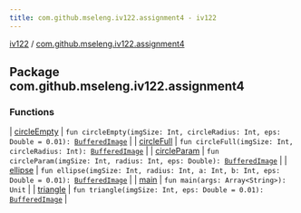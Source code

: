 ```yaml
---
title: com.github.mseleng.iv122.assignment4 - iv122
---
```


[iv122](../index.md) / [com.github.mseleng.iv122.assignment4](.)

## Package com.github.mseleng.iv122.assignment4

### Functions

| [circleEmpty](circle-empty.md) | `fun circleEmpty(imgSize: Int, circleRadius: Int, eps: Double = 0.01): `[`BufferedImage`](http://docs.oracle.com/javase/6/docs/api/java/awt/image/BufferedImage.html) |
| [circleFull](circle-full.md) | `fun circleFull(imgSize: Int, circleRadius: Int): `[`BufferedImage`](http://docs.oracle.com/javase/6/docs/api/java/awt/image/BufferedImage.html) |
| [circleParam](circle-param.md) | `fun circleParam(imgSize: Int, radius: Int, eps: Double): `[`BufferedImage`](http://docs.oracle.com/javase/6/docs/api/java/awt/image/BufferedImage.html) |
| [ellipse](ellipse.md) | `fun ellipse(imgSize: Int, radius: Int, a: Int, b: Int, eps: Double = 0.01): `[`BufferedImage`](http://docs.oracle.com/javase/6/docs/api/java/awt/image/BufferedImage.html) |
| [main](main.md) | `fun main(args: Array<String>): Unit` |
| [triangle](triangle.md) | `fun triangle(imgSize: Int, eps: Double = 0.01): `[`BufferedImage`](http://docs.oracle.com/javase/6/docs/api/java/awt/image/BufferedImage.html) |

